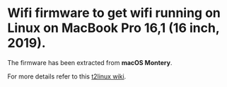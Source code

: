 # Wifi firmware to get wifi running on Linux on MacBook Pro 16,1 (16 inch, 2019).

The firmware has been extracted from **macOS Montery**.

For more details refer to this [t2linux wiki](https://wiki.t2linux.org/guides/wifi/).

